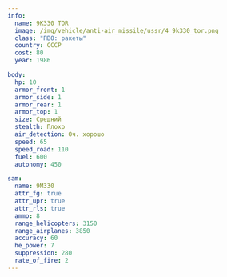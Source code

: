```yaml
---
info:
  name: 9K330 TOR
  image: /img/vehicle/anti-air_missile/ussr/4_9k330_tor.png
  class: "ПВО: ракеты"
  country: СССР
  cost: 80
  year: 1986

body:
  hp: 10
  armor_front: 1
  armor_side: 1
  armor_rear: 1
  armor_top: 1
  size: Средний
  stealth: Плохо
  air_detection: Оч. хорошо
  speed: 65
  speed_road: 110
  fuel: 600
  autonomy: 450

sam:
  name: 9M330
  attr_fg: true
  attr_upr: true
  attr_rls: true
  ammo: 8
  range_helicopters: 3150
  range_airplanes: 3850
  accuracy: 60
  he_power: 7
  suppression: 280
  rate_of_fire: 2
---
```

